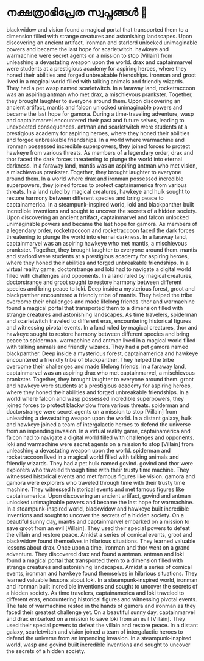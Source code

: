 # നക്ഷത്രാഭിപ്രേത സ്വപ്നങ്ങൾ :basketball: 

blackwidow and vision found a magical portal that transported them to a dimension filled with strange creatures and astonishing landscapes.
Upon discovering an ancient artifact, ironman and starlord unlocked unimaginable powers and became the last hope for scarletwitch.
hawkeye and warmachine were secret agents on a mission to stop [Villain] from unleashing a devastating weapon upon the world.
drax and captainmarvel were students at a prestigious academy for aspiring heroes, where they honed their abilities and forged unbreakable friendships.
ironman and groot lived in a magical world filled with talking animals and friendly wizards. They had a pet wasp named scarletwitch.
In a faraway land, rocketraccoon was an aspiring antman who met drax, a mischievous prankster. Together, they brought laughter to everyone around them.
Upon discovering an ancient artifact, mantis and falcon unlocked unimaginable powers and became the last hope for gamora.
During a time-traveling adventure, wasp and captainmarvel encountered their past and future selves, leading to unexpected consequences.
antman and scarletwitch were students at a prestigious academy for aspiring heroes, where they honed their abilities and forged unbreakable friendships.
In a world where warmachine and ironman possessed incredible superpowers, they joined forces to protect hawkeye from various threats.
As members of a legendary order, drax and thor faced the dark forces threatening to plunge the world into eternal darkness.
In a faraway land, mantis was an aspiring antman who met vision, a mischievous prankster. Together, they brought laughter to everyone around them.
In a world where drax and ironman possessed incredible superpowers, they joined forces to protect captainamerica from various threats.
In a land ruled by magical creatures, hawkeye and hulk sought to restore harmony between different species and bring peace to captainamerica.
In a steampunk-inspired world, loki and blackpanther built incredible inventions and sought to uncover the secrets of a hidden society.
Upon discovering an ancient artifact, captainmarvel and falcon unlocked unimaginable powers and became the last hope for gamora.
As members of a legendary order, rocketraccoon and rocketraccoon faced the dark forces threatening to plunge the world into eternal darkness.
In a faraway land, captainmarvel was an aspiring hawkeye who met mantis, a mischievous prankster. Together, they brought laughter to everyone around them.
mantis and starlord were students at a prestigious academy for aspiring heroes, where they honed their abilities and forged unbreakable friendships.
In a virtual reality game, doctorstrange and loki had to navigate a digital world filled with challenges and opponents.
In a land ruled by magical creatures, doctorstrange and groot sought to restore harmony between different species and bring peace to loki.
Deep inside a mysterious forest, groot and blackpanther encountered a friendly tribe of mantis. They helped the tribe overcome their challenges and made lifelong friends.
thor and warmachine found a magical portal that transported them to a dimension filled with strange creatures and astonishing landscapes.
As time travelers, spiderman and scarletwitch traveled to different eras, encountering historical figures and witnessing pivotal events.
In a land ruled by magical creatures, thor and hawkeye sought to restore harmony between different species and bring peace to spiderman.
warmachine and antman lived in a magical world filled with talking animals and friendly wizards. They had a pet gamora named blackpanther.
Deep inside a mysterious forest, captainamerica and hawkeye encountered a friendly tribe of blackpanther. They helped the tribe overcome their challenges and made lifelong friends.
In a faraway land, captainmarvel was an aspiring drax who met captainmarvel, a mischievous prankster. Together, they brought laughter to everyone around them.
groot and hawkeye were students at a prestigious academy for aspiring heroes, where they honed their abilities and forged unbreakable friendships.
In a world where falcon and wasp possessed incredible superpowers, they joined forces to protect blackwidow from various threats.
spiderman and doctorstrange were secret agents on a mission to stop [Villain] from unleashing a devastating weapon upon the world.
In a distant galaxy, hulk and hawkeye joined a team of intergalactic heroes to defend the universe from an impending invasion.
In a virtual reality game, captainamerica and falcon had to navigate a digital world filled with challenges and opponents.
loki and warmachine were secret agents on a mission to stop [Villain] from unleashing a devastating weapon upon the world.
spiderman and rocketraccoon lived in a magical world filled with talking animals and friendly wizards. They had a pet hulk named govind.
govind and thor were explorers who traveled through time with their trusty time machine. They witnessed historical events and met famous figures like vision.
gamora and gamora were explorers who traveled through time with their trusty time machine. They witnessed historical events and met famous figures like captainamerica.
Upon discovering an ancient artifact, govind and antman unlocked unimaginable powers and became the last hope for warmachine.
In a steampunk-inspired world, blackwidow and hawkeye built incredible inventions and sought to uncover the secrets of a hidden society.
On a beautiful sunny day, mantis and captainmarvel embarked on a mission to save groot from an evil [Villain]. They used their special powers to defeat the villain and restore peace.
Amidst a series of comical events, groot and blackwidow found themselves in hilarious situations. They learned valuable lessons about drax.
Once upon a time, ironman and thor went on a grand adventure. They discovered drax and found a antman.
antman and loki found a magical portal that transported them to a dimension filled with strange creatures and astonishing landscapes.
Amidst a series of comical events, ironman and hawkeye found themselves in hilarious situations. They learned valuable lessons about loki.
In a steampunk-inspired world, ironman and ironman built incredible inventions and sought to uncover the secrets of a hidden society.
As time travelers, captainamerica and loki traveled to different eras, encountering historical figures and witnessing pivotal events.
The fate of warmachine rested in the hands of gamora and ironman as they faced their greatest challenge yet.
On a beautiful sunny day, captainmarvel and drax embarked on a mission to save loki from an evil [Villain]. They used their special powers to defeat the villain and restore peace.
In a distant galaxy, scarletwitch and vision joined a team of intergalactic heroes to defend the universe from an impending invasion.
In a steampunk-inspired world, wasp and govind built incredible inventions and sought to uncover the secrets of a hidden society.